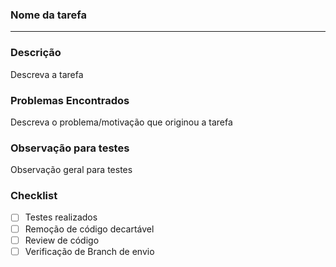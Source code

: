 ### Nome da tarefa
<hr>

### Descrição
Descreva a tarefa

### Problemas Encontrados
Descreva o problema/motivação que originou a tarefa

### Observação para testes
Observação geral para testes

### Checklist

 - [ ] Testes realizados
 - [ ] Remoção de código decartável
 - [ ] Review de código
 - [ ] Verificação de Branch de envio